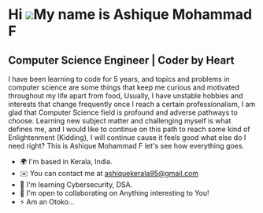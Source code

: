 Hi ![](https://user-images.githubusercontent.com/18350557/176309783-0785949b-9127-417c-8b55-ab5a4333674e.gif)My name is Ashique Mohammad F
==========================================================================================================================================

Computer Science Engineer | Coder by Heart
------------------------------------------

I have been learning to code for 5 years, and topics and problems in computer science are some things that keep me curious and motivated throughout my life apart from food, Usually, I have unstable hobbies and interests that change frequently once I reach a certain professionalism, I am glad that Computer Science field is profound and adverse pathways to choose. Learning new subject matter and challenging myself is what defines me, and I would like to continue on this path to reach some kind of Enlightenment (Kidding), I will continue cause it feels good what else do I need right? This is Ashique Mohammad F let's see how everything goes.

* 🌍  I'm based in Kerala, India.
* ✉️  You can contact me at [ashiquekerala95@gmail.com](mailto:ashiquekerala95@gmail.com)
* 🧠  I'm learning Cybersecurity, DSA.
* 🤝  I'm open to collaborating on Anything interesting to You!
* ⚡  Am an Otoko...
